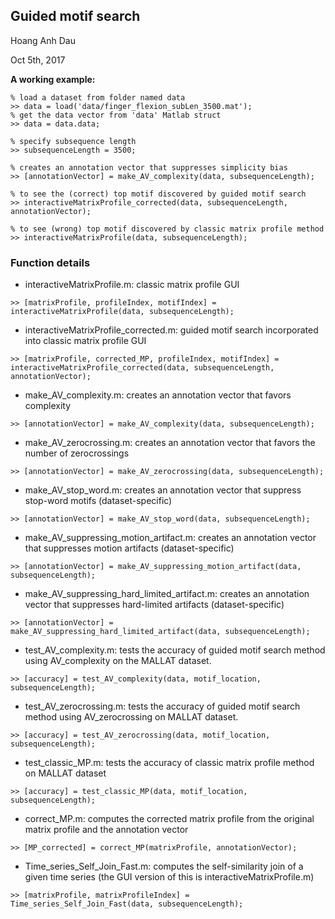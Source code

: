 ## Guided motif search
Hoang Anh Dau

Oct 5th, 2017

**A working example:**

```
% load a dataset from folder named data
>> data = load('data/finger_flexion_subLen_3500.mat');
% get the data vector from 'data' Matlab struct
>> data = data.data;
```

```
% specify subsequence length
>> subsequenceLength = 3500;
```

```
% creates an annotation vector that suppresses simplicity bias
>> [annotationVector] = make_AV_complexity(data, subsequenceLength);
```

```
% to see the (correct) top motif discovered by guided motif search
>> interactiveMatrixProfile_corrected(data, subsequenceLength, annotationVector);
```

```
% to see (wrong) top motif discovered by classic matrix profile method
>> interactiveMatrixProfile(data, subsequenceLength);
```

### Function details

- interactiveMatrixProfile.m: classic matrix profile GUI
```
>> [matrixProfile, profileIndex, motifIndex] = interactiveMatrixProfile(data, subsequenceLength);
```

- interactiveMatrixProfile_corrected.m: guided motif search incorporated into classic matrix profile GUI
```
>> [matrixProfile, corrected_MP, profileIndex, motifIndex] = interactiveMatrixProfile_corrected(data, subsequenceLength, annotationVector);
```

- make_AV_complexity.m: creates an annotation vector that favors complexity
```
>> [annotationVector] = make_AV_complexity(data, subsequenceLength);
```

- make_AV_zerocrossing.m: creates an annotation vector that favors the number of zerocrossings
```
>> [annotationVector] = make_AV_zerocrossing(data, subsequenceLength);
```

- make_AV_stop_word.m: creates an annotation vector that suppress stop-word motifs (dataset-specific)
```
>> [annotationVector] = make_AV_stop_word(data, subsequenceLength);
```

- make_AV_suppressing_motion_artifact.m: creates an annotation vector that suppresses motion artifacts (dataset-specific)
```
>> [annotationVector] = make_AV_suppressing_motion_artifact(data, subsequenceLength);
```

- make_AV_suppressing_hard_limited_artifact.m: creates an annotation vector that suppresses hard-limited artifacts (dataset-specific)
```
>> [annotationVector] = make_AV_suppressing_hard_limited_artifact(data, subsequenceLength);
```

- test_AV_complexity.m: tests the accuracy of guided motif search method using AV_complexity on the MALLAT dataset.
```
>> [accuracy] = test_AV_complexity(data, motif_location, subsequenceLength);
```

- test_AV_zerocrossing.m: tests the accuracy of guided motif search method using AV_zerocrossing on MALLAT dataset.
```
>> [accuracy] = test_AV_zerocrossing(data, motif_location, subsequenceLength);
```

- test_classic_MP.m: tests the accuracy of classic matrix profile method on MALLAT dataset
```
>> [accuracy] = test_classic_MP(data, motif_location, subsequenceLength);
```

- correct_MP.m: computes the corrected matrix profile from the original matrix profile and the annotation vector
```
>> [MP_corrected] = correct_MP(matrixProfile, annotationVector);
```

- Time_series_Self_Join_Fast.m: computes the self-similarity join of a given time series (the GUI version of this is interactiveMatrixProfile.m)
```
>> [matrixProfile, matrixProfileIndex] = Time_series_Self_Join_Fast(data, subsequenceLength);
```
